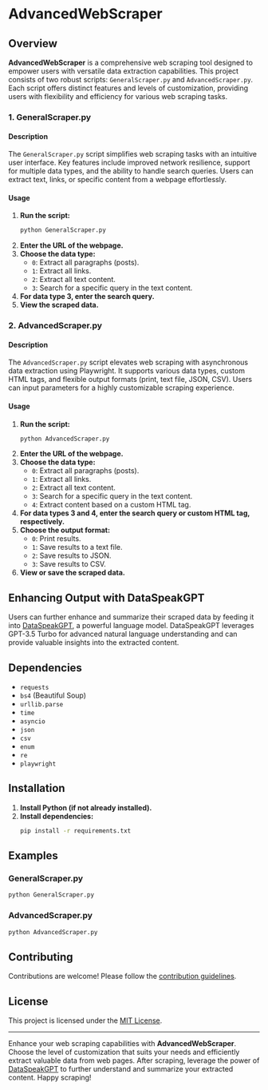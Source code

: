 # AdvancedWebScraper

## Overview

**AdvancedWebScraper** is a comprehensive web scraping tool designed to empower users with versatile data extraction capabilities. This project consists of two robust scripts: `GeneralScraper.py` and `AdvancedScraper.py`. Each script offers distinct features and levels of customization, providing users with flexibility and efficiency for various web scraping tasks.

### 1. GeneralScraper.py

#### Description

The `GeneralScraper.py` script simplifies web scraping tasks with an intuitive user interface. Key features include improved network resilience, support for multiple data types, and the ability to handle search queries. Users can extract text, links, or specific content from a webpage effortlessly.

#### Usage

1. **Run the script:**
   ```bash
   python GeneralScraper.py
   ```
2. **Enter the URL of the webpage.**
3. **Choose the data type:**
   - `0`: Extract all paragraphs (posts).
   - `1`: Extract all links.
   - `2`: Extract all text content.
   - `3`: Search for a specific query in the text content.
4. **For data type 3, enter the search query.**
5. **View the scraped data.**

### 2. AdvancedScraper.py

#### Description

The `AdvancedScraper.py` script elevates web scraping with asynchronous data extraction using Playwright. It supports various data types, custom HTML tags, and flexible output formats (print, text file, JSON, CSV). Users can input parameters for a highly customizable scraping experience.

#### Usage

1. **Run the script:**
   ```bash
   python AdvancedScraper.py
   ```
2. **Enter the URL of the webpage.**
3. **Choose the data type:**
   - `0`: Extract all paragraphs (posts).
   - `1`: Extract all links.
   - `2`: Extract all text content.
   - `3`: Search for a specific query in the text content.
   - `4`: Extract content based on a custom HTML tag.
4. **For data types 3 and 4, enter the search query or custom HTML tag, respectively.**
5. **Choose the output format:**
   - `0`: Print results.
   - `1`: Save results to a text file.
   - `2`: Save results to JSON.
   - `3`: Save results to CSV.
6. **View or save the scraped data.**

## Enhancing Output with DataSpeakGPT

Users can further enhance and summarize their scraped data by feeding it into [DataSpeakGPT](https://github.com/mshojaei77/DataSpeakGPT), a powerful language model. DataSpeakGPT leverages GPT-3.5 Turbo for advanced natural language understanding and can provide valuable insights into the extracted content.

## Dependencies

- `requests`
- `bs4` (Beautiful Soup)
- `urllib.parse`
- `time`
- `asyncio`
- `json`
- `csv`
- `enum`
- `re`
- `playwright`

## Installation

1. **Install Python (if not already installed).**
2. **Install dependencies:**
   ```bash
   pip install -r requirements.txt
   ```

## Examples

### GeneralScraper.py

```bash
python GeneralScraper.py
```

### AdvancedScraper.py

```bash
python AdvancedScraper.py
```

## Contributing

Contributions are welcome! Please follow the [contribution guidelines](CONTRIBUTING.md).

## License

This project is licensed under the [MIT License](LICENSE).

---

Enhance your web scraping capabilities with **AdvancedWebScraper**. Choose the level of customization that suits your needs and efficiently extract valuable data from web pages. After scraping, leverage the power of [DataSpeakGPT](https://github.com/mshojaei77/DataSpeakGPT) to further understand and summarize your extracted content. Happy scraping!
